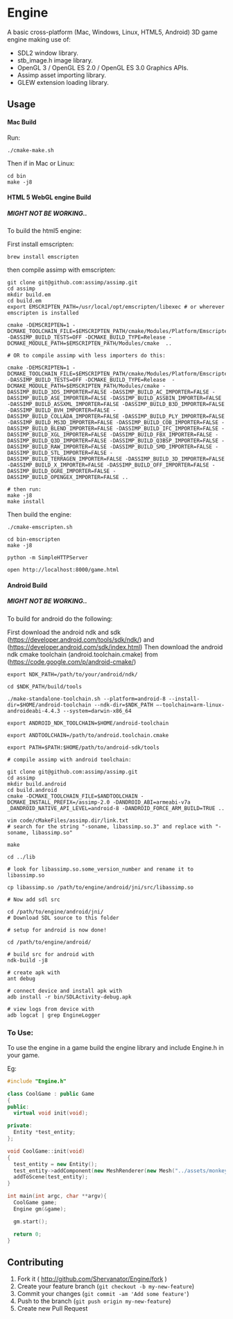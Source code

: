 # Engine

A basic cross-platform (Mac, Windows, Linux, HTML5, Android) 3D game engine making use of:

- SDL2 window library.
- stb_image.h image library.
- OpenGL 3 / OpenGL ES 2.0 / OpenGL ES 3.0 Graphics APIs.
- Assimp asset importing library.
- GLEW extension loading library.

## Usage

#### Mac Build

Run:

```
./cmake-make.sh
```

Then if in Mac or Linux:
```
cd bin
make -j8
```

#### HTML 5 WebGL engine Build

##### MIGHT NOT BE WORKING..

To build the html5 engine:

First install emscripten:
```
brew install emscripten
```

then compile assimp with emscripten:
```
git clone git@github.com:assimp/assimp.git
cd assimp
mkdir build.em
cd build.em
export EMSCRIPTEN_PATH=/usr/local/opt/emscripten/libexec # or wherever emscripten is installed

cmake -DEMSCRIPTEN=1 -DCMAKE_TOOLCHAIN_FILE=$EMSCRIPTEN_PATH/cmake/Modules/Platform/Emscripten.cmake -DASSIMP_BUILD_TESTS=OFF -DCMAKE_BUILD_TYPE=Release -DCMAKE_MODULE_PATH=$EMSCRIPTEN_PATH/Modules/cmake  ..

# OR to compile assimp with less importers do this:

cmake -DEMSCRIPTEN=1 -DCMAKE_TOOLCHAIN_FILE=$EMSCRIPTEN_PATH/cmake/Modules/Platform/Emscripten.cmake -DASSIMP_BUILD_TESTS=OFF -DCMAKE_BUILD_TYPE=Release  -DCMAKE_MODULE_PATH=$EMSCRIPTEN_PATH/Modules/cmake -DASSIMP_BUILD_3DS_IMPORTER=FALSE -DASSIMP_BUILD_AC_IMPORTER=FALSE -DASSIMP_BUILD_ASE_IMPORTER=FALSE -DASSIMP_BUILD_ASSBIN_IMPORTER=FALSE -DASSIMP_BUILD_ASSXML_IMPORTER=FALSE -DASSIMP_BUILD_B3D_IMPORTER=FALSE -DASSIMP_BUILD_BVH_IMPORTER=FALSE -DASSIMP_BUILD_COLLADA_IMPORTER=FALSE -DASSIMP_BUILD_PLY_IMPORTER=FALSE -DASSIMP_BUILD_MS3D_IMPORTER=FALSE -DASSIMP_BUILD_COB_IMPORTER=FALSE -DASSIMP_BUILD_BLEND_IMPORTER=FALSE -DASSIMP_BUILD_IFC_IMPORTER=FALSE -DASSIMP_BUILD_XGL_IMPORTER=FALSE -DASSIMP_BUILD_FBX_IMPORTER=FALSE -DASSIMP_BUILD_Q3D_IMPORTER=FALSE -DASSIMP_BUILD_Q3BSP_IMPORTER=FALSE -DASSIMP_BUILD_RAW_IMPORTER=FALSE -DASSIMP_BUILD_SMD_IMPORTER=FALSE -DASSIMP_BUILD_STL_IMPORTER=FALSE -DASSIMP_BUILD_TERRAGEN_IMPORTER=FALSE -DASSIMP_BUILD_3D_IMPORTER=FALSE -DASSIMP_BUILD_X_IMPORTER=FALSE -DASSIMP_BUILD_OFF_IMPORTER=FALSE -DASSIMP_BUILD_OGRE_IMPORTER=FALSE -DASSIMP_BUILD_OPENGEX_IMPORTER=FALSE ..

# then run:
make -j8
make install
```

Then build the engine:
```
./cmake-emscripten.sh

cd bin-emscripten
make -j8

python -m SimpleHTTPServer

open http://localhost:8000/game.html
```

#### Android Build

##### MIGHT NOT BE WORKING..

To build for android do the following:

First download the android ndk and sdk (https://developer.android.com/tools/sdk/ndk/) and (https://developer.android.com/sdk/index.html)
Then download the android ndk cmake toolchain (android.toolchain.cmake) from (https://code.google.com/p/android-cmake/)

```
export NDK_PATH=/path/to/your/android/ndk/

cd $NDK_PATH/build/tools

./make-standalone-toolchain.sh --platform=android-8 --install-dir=$HOME/android-toolchain --ndk-dir=$NDK_PATH –-toolchain=arm-linux-androideabi-4.4.3 --system=darwin-x86_64

export ANDROID_NDK_TOOLCHAIN=$HOME/android-toolchain

export ANDTOOLCHAIN=/path/to/android.toolchain.cmake

export PATH=$PATH:$HOME/path/to/android-sdk/tools

# compile assimp with android toolchain:

git clone git@github.com:assimp/assimp.git
cd assimp
mkdir build.android
cd build.android
cmake -DCMAKE_TOOLCHAIN_FILE=$ANDTOOLCHAIN -DCMAKE_INSTALL_PREFIX=/assimp-2.0 -DANDROID_ABI=armeabi-v7a _DANDROID_NATIVE_API_LEVEL=android-8 -DANDROID_FORCE_ARM_BUILD=TRUE ..

vim code/cMakeFiles/assimp.dir/link.txt
# search for the string "-soname, libassimp.so.3" and replace with "-soname, libassimp.so"

make

cd ../lib

# look for libassimp.so.some_version_number and rename it to libassimp.so

cp libassimp.so /path/to/engine/android/jni/src/libassimp.so

# Now add sdl src

cd /path/to/engine/android/jni/
# Download SDL source to this folder

# setup for android is now done!

cd /path/to/engine/android/

# build src for android with
ndk-build -j8

# create apk with
ant debug

# connect device and install apk with
adb install -r bin/SDLActivity-debug.apk

# view logs from device with
adb logcat | grep EngineLogger
```

### To Use:

To use the engine in a game build the engine library and include Engine.h in your game.

Eg:

```c++
#include "Engine.h"

class CoolGame : public Game
{
public:
  virtual void init(void);

private:
  Entity *test_entity;
};

void CoolGame::init(void)
{
  test_entity = new Entity();
  test_entity->addComponent(new MeshRenderer(new Mesh("../assets/monkey3.obj"), new Texture("../assets/t.jpg")));
  addToScene(test_entity);
}

int main(int argc, char **argv){
  CoolGame game;
  Engine gm(&game);

  gm.start();

  return 0;
}
```

## Contributing

1. Fork it ( http://github.com/Shervanator/Engine/fork )
2. Create your feature branch (`git checkout -b my-new-feature`)
3. Commit your changes (`git commit -am 'Add some feature'`)
4. Push to the branch (`git push origin my-new-feature`)
5. Create new Pull Request

